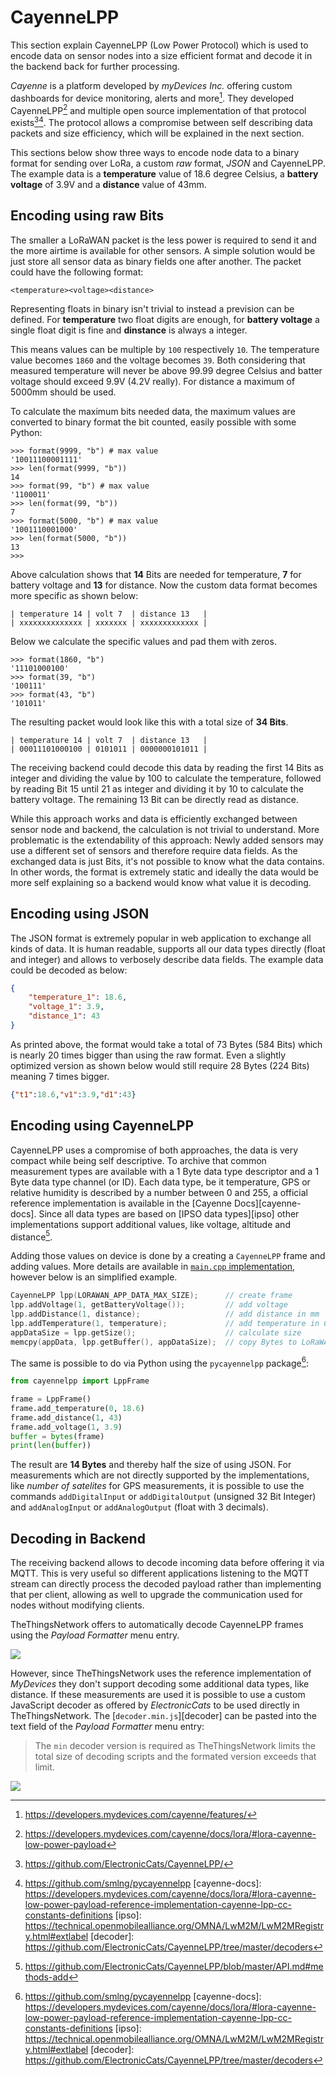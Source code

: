 # CayenneLPP

This section explain CayenneLPP (Low Power Protocol) which is used to encode
data on sensor nodes into a size efficient format and decode it in the backend
back for further processing.

*Cayenne* is a platform developed by *myDevices Inc.* offering custom dashboards
for device monitoring, alerts and more[^mydevices]. They developed
CayenneLPP[^llp] and multiple open source implementation of that protocol
exists[^cats][^py]. The protocol allows a compromise between self describing
data packets and size efficiency, which will be explained in the next section.

This sections below show three ways to encode node data to a binary format for
sending over LoRa, a custom *raw* format, *JSON* and CayenneLPP. The example
data is a **temperature** value of 18.6 degree Celsius, a **battery voltage** of
3.9V and a **distance** value of 43mm.

## Encoding using raw Bits

The smaller a LoRaWAN packet is the less power is required to send it and the
more airtime is available for other sensors. A simple solution would be just
store all sensor data as binary fields one after another. The packet could have
the following format:

```
<temperature><voltage><distance>
```

Representing floats in binary isn't trivial to instead a prevision can be
defined. For **temperature** two float digits are enough, for **battery
voltage** a single float digit is fine and **dinstance** is always a integer.

This means values can be multiple by `100` respectively `10`. The temperature value
becomes `1860` and the voltage becomes `39`. Both considering that measured
temperature will never be above 99.99 degree Celsius and batter voltage should
exceed 9.9V (4.2V really). For distance a maximum of 5000mm should be used.

To calculate the maximum bits needed data, the maximum values are converted to
binary format the bit counted, easily possible with some Python:

```python3
>>> format(9999, "b") # max value
'10011100001111'
>>> len(format(9999, "b"))
14
>>> format(99, "b") # max value
'1100011'
>>> len(format(99, "b"))
7
>>> format(5000, "b") # max value
'1001110001000'
>>> len(format(5000, "b"))
13
>>> 
```

Above calculation shows that **14** Bits are needed for temperature, **7** for
battery voltage and **13** for distance. Now the custom data format becomes more
specific as shown below:

```
| temperature 14 | volt 7  | distance 13   |
| xxxxxxxxxxxxxx | xxxxxxx | xxxxxxxxxxxxx |
```

Below we calculate the specific values and pad them with zeros.

```python3
>>> format(1860, "b")
'11101000100'
>>> format(39, "b")
'100111'
>>> format(43, "b")
'101011'
```

The resulting packet would look like this with a total size of **34 Bits**.

```
| temperature 14 | volt 7  | distance 13   |
| 00011101000100 | 0101011 | 0000000101011 |
```

The receiving backend could decode this data by reading the first 14 Bits as
integer and dividing the value by 100 to calculate the temperature, followed by
reading Bit 15 until 21 as integer and dividing it by 10 to calculate the
battery voltage. The remaining 13 Bit can be directly read as distance.

While this approach works and data is efficiently exchanged between sensor node
and backend, the calculation is not trivial to understand. More problematic is
the extendability of this approach: Newly added sensors may use a different
set of sensors and therefore require data fields. As the exchanged data is just
Bits, it's not possible to know what the data contains. In other words, the
format is extremely static and ideally the data would be more self explaining so
a backend would know what value it is decoding.

## Encoding using JSON

The JSON format is extremely popular in web application to exchange all kinds of
data. It is human readable, supports all our data types directly (float and
integer) and allows to verbosely describe data fields. The example data could be
decoded as below:

```json
{
	"temperature_1": 18.6,
	"voltage_1": 3.9,
	"distance_1": 43
}
```

As printed above, the format would take a total of 73 Bytes (584 Bits) which is
nearly 20 times bigger than using the raw format. Even a slightly optimized
version as shown below would still require 28 Bytes (224 Bits) meaning 7 times
bigger.

```json
{"t1":18.6,"v1":3.9,"d1":43}
```

## Encoding using CayenneLPP

CayenneLPP uses a compromise of both approaches, the data is very compact while
being self descriptive. To archive that common measurement types are available
with a 1 Byte data type descriptor and a 1 Byte data type channel (or ID). Each
data type, be it temperature, GPS or relative humidity is described by a number
between 0 and 255, a official reference implementation is available in the
[Cayenne Docs][cayenne-docs]. Since all data types are based on [IPSO data
types][ipso] other implementations support additional values, like voltage,
altitude and distance[^cats-api].

Adding those values on device is done by a creating a `CayenneLPP` frame and
adding values. More details are available in [`main.cpp`
implementation](node/main.cpp.md), however below is an simplified example.

```C
CayenneLPP lpp(LORAWAN_APP_DATA_MAX_SIZE);      // create frame
lpp.addVoltage(1, getBatteryVoltage());         // add voltage
lpp.addDistance(1, distance);                   // add distance in mm
lpp.addTemperature(1, temperature);             // add temperature in Celsius
appDataSize = lpp.getSize();                    // calculate size
memcpy(appData, lpp.getBuffer(), appDataSize);  // copy Bytes to LoRaWAN packet
```

The same is possible to do via Python using the `pycayennelpp` package[^py]:

```python
from cayennelpp import LppFrame

frame = LppFrame()
frame.add_temperature(0, 18.6)
frame.add_distance(1, 43)
frame.add_voltage(1, 3.9)
buffer = bytes(frame)
print(len(buffer))
```

The result are **14 Bytes** and thereby half the size of using JSON. For
measurements which are not directly supported by the implementations, like
*number of satelites* for GPS measurements, it is possible to use the commands
`addDigitalInput` or `addDigitalOutput` (unsigned  32 Bit Integer) and
`addAnalogInput` or `addAnalogOutput` (float with 3 decimals).

## Decoding in Backend

The receiving backend allows to decode incoming data before offering it via
MQTT. This is very useful so different applications listening to the MQTT stream
can directly process the decoded payload rather than implementing that per
client, allowing as well to upgrade the communication used for nodes without
modifying clients.

TheThingsNetwork offers to automatically decode CayenneLPP frames using the
*Payload Formatter* menu entry.

![](/img/ttn_cayenne.png)

However, since TheThingsNetwork uses the reference implementation of *MyDevices*
they don't support decoding some additional data types, like distance. If these
measurements are used it is possible to use a custom JavaScript decoder as
offered by *ElectronicCats* to be used directly in TheThingsNetwork. The
[`decoder.min.js`][decoder] can be pasted into the text field of the *Payload
Formatter* menu entry:

> The `min` decoder version is required as TheThingsNetwork limits the total
> size of decoding scripts and the formated version exceeds that limit.

![](/img/ttn_javascript.png)

[^mydevices]: https://developers.mydevices.com/cayenne/features/
[^llp]: https://developers.mydevices.com/cayenne/docs/lora/#lora-cayenne-low-power-payload
[^cats]: https://github.com/ElectronicCats/CayenneLPP/
[^cats-api]: https://github.com/ElectronicCats/CayenneLPP/blob/master/API.md#methods-add
[^py]: https://github.com/smlng/pycayennelpp
[cayenne-docs]: https://developers.mydevices.com/cayenne/docs/lora/#lora-cayenne-low-power-payload-reference-implementation-cayenne-lpp-cc-constants-definitions
[ipso]: https://technical.openmobilealliance.org/OMNA/LwM2M/LwM2MRegistry.html#extlabel
[decoder]: https://github.com/ElectronicCats/CayenneLPP/tree/master/decoders
